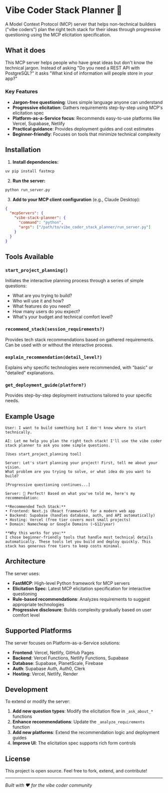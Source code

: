 # Vibe Coder Stack Planner 🚀

A Model Context Protocol (MCP) server that helps non-technical builders ("vibe coders") plan the right tech stack for their ideas through progressive questioning using the MCP elicitation specification.

## What it does

This MCP server helps people who have great ideas but don't know the technical jargon. Instead of asking "Do you need a REST API with PostgreSQL?" it asks "What kind of information will people store in your app?"

### Key Features

- **Jargon-free questioning**: Uses simple language anyone can understand
- **Progressive elicitation**: Gathers requirements step-by-step using MCP's elicitation spec
- **Platform-as-a-Service focus**: Recommends easy-to-use platforms like Vercel, Supabase, Netlify
- **Practical guidance**: Provides deployment guides and cost estimates
- **Beginner-friendly**: Focuses on tools that minimize technical complexity

## Installation

1. **Install dependencies:**
```bash
uv pip install fastmcp
```

2. **Run the server:**
```bash
python run_server.py
```

3. **Add to your MCP client configuration** (e.g., Claude Desktop):
```json
{
  "mcpServers": {
    "vibe-stack-planner": {
      "command": "python",
      "args": ["/path/to/vibe_coder_stack_planner/run_server.py"]
    }
  }
}
```

## Tools Available

### `start_project_planning()`
Initiates the interactive planning process through a series of simple questions:
- What are you trying to build?
- Who will use it and how?
- What features do you need?
- How many users do you expect?
- What's your budget and technical comfort level?

### `recommend_stack(session_requirements?)`
Provides tech stack recommendations based on gathered requirements. Can be used with or without the interactive process.

### `explain_recommendation(detail_level?)`
Explains why specific technologies were recommended, with "basic" or "detailed" explanations.

### `get_deployment_guide(platform?)`
Provides step-by-step deployment instructions tailored to your specific needs.

## Example Usage

```
User: I want to build something but I don't know where to start technically.

AI: Let me help you plan the right tech stack! I'll use the vibe coder stack planner to ask you some simple questions.

[Uses start_project_planning tool]

Server: Let's start planning your project! First, tell me about your vision.
What problem are you trying to solve, or what idea do you want to build?

[Progressive questioning continues...]

Server: 🎉 Perfect! Based on what you've told me, here's my recommendation:

**Recommended Tech Stack:**
• Frontend: Next.js (React framework) for a modern web app
• Backend: Supabase (handles database, auth, and API automatically)  
• Hosting: Vercel (free tier covers most small projects)
• Domain: Namecheap or Google Domains (~$12/year)

**Why this works for you:**
I chose beginner-friendly tools that handle most technical details automatically. These tools let you build and deploy quickly. This stack has generous free tiers to keep costs minimal.
```

## Architecture

The server uses:
- **FastMCP**: High-level Python framework for MCP servers
- **Elicitation Spec**: Latest MCP elicitation specification for interactive questioning
- **Rule-based recommendations**: Analyzes requirements to suggest appropriate technologies
- **Progressive disclosure**: Builds complexity gradually based on user comfort level

## Supported Platforms

The server focuses on Platform-as-a-Service solutions:
- **Frontend**: Vercel, Netlify, GitHub Pages
- **Backend**: Vercel Functions, Netlify Functions, Supabase
- **Database**: Supabase, PlanetScale, Firebase
- **Auth**: Supabase Auth, Auth0, Clerk
- **Hosting**: Vercel, Netlify, Render

## Development

To extend or modify the server:

1. **Add new question types**: Modify the elicitation flow in `_ask_about_*` functions
2. **Enhance recommendations**: Update the `_analyze_requirements` function
3. **Add new platforms**: Extend the recommendation logic and deployment guides
4. **Improve UI**: The elicitation spec supports rich form controls

## License

This project is open source. Feel free to fork, extend, and contribute!

---

*Built with ❤️ for the vibe coder community*